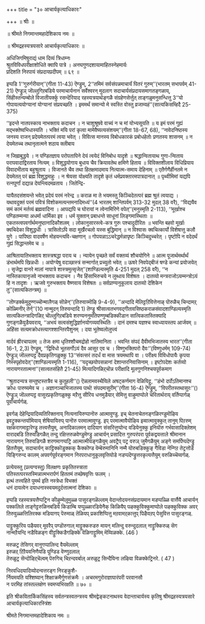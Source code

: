+++
title = "३० आचार्यकृत्याधिकारः"

+++
॥ श्रीः ॥  

॥ श्रीमते निगमान्तमहादेशिकाय नमः ॥  

॥ श्रीमद्रहस्यत्रयसारे आचार्यकृत्याधिकारः ॥  

अधिजिगमिषुराद्यं धाम दिव्यं त्रिधाम्नः   
श्रुतविविधपरीक्षाशोधिते क्वापि पात्रे । अनघगुणदशायामाहितस्नेहमार्यः   
प्रदिशति निरपायं संप्रदायप्रदीपम् ॥ ६९ ॥

इप्पडि 1‘‘गुरुर्गरीयान्’’(गीता 11-43) ऎण्ड्रुम्, 2‘‘तमिमं सर्वसंपन्नमाचार्यं पितरं गुरुम्’’(भारतम् सभापर्वम् 41-21) ऎण्ड्रुञ् जॊल्लुगिऱबडिये परमाचार्यनान सर्वेश्वरन् मुदलाग सदाचार्यसंप्रदायसमागतङ्गळाय्, सिंहीस्तन्यम्बोले विजातीयर्क्कु रसन्दॆरियाद रहस्यत्रयार्थङ्गळै संग्रहेणसेर्त्तुत् ताङ्गळुमनुसन्धित्तु 3‘‘यो गोपायत्ययोग्यानां योग्यानां संप्रयच्छति । इममर्थं समान्यो मे स्वस्ति वोस्तु व्रजाम्यहं’’(सात्यकिसम्हिदै 25-375)

‘‘इदन्ते नातपस्काय नाभक्ताय कदाचन । न चाशुश्रूषवे वाच्यं न च मां योभ्यसूयति ॥ य इमं परमं गुह्यं मद्भक्तेष्वभिधास्यति । भक्तिं मयि परां कृत्वा मामेवैष्यत्यसंशयम्’’(गीता 18-67, 68), ‘‘नावेदनिष्ठस्य जनस्य राजन् प्रदेयमेतत्परमं त्वया भवेत् । विवित्स मानस्य विबोधकारकं प्रबोधहेतोः प्रणतस्य शासनम् ॥ न देयमेतच्च तथानृतात्मने शठाय क्लीबाय

न जिह्मबुद्धये । न पण्डितज्ञाय परोपतापिने देयं त्वयेदं विनिबोध यादृशे ॥ श्रद्धान्वितायाथ गुणा-न्विताय परापवादाद्विरताय नित्यम् ॥ विशुद्धयोगाय बुधाय चैव क्रियावतेथ क्षमिणे हिताय ॥ विविक्तशीलाय विधिप्रियाय विवादभीताय बहुश्रुताय । विजानते चैव तथा हितक्षमादमाय नित्यात्म-समाय देहिनाम् ॥ एतैर्गणैर्हीनतमे न देयमेतत् परं ब्रह्म विशुद्धमाहुः । न श्रेयसा योक्ष्यति तादृशे कृतं धर्मप्रवक्तारमपात्रदानात् ॥ पृथ्वीमिमां यद्यपि रत्नपूर्णां दद्यान्न देयन्त्विदमव्रताय । जितेन्द्रि-

यायैतदसंशयन्ते भवेत् प्रदेयं परमं नरेन्द्र ॥ कराळ मा ते भयमस्तु किञ्चिदेतत्परं ब्रह्म श्रुतं त्वयाद्य । यथावदुक्तं परमं पवित्रं विशोकमत्यन्तमनादिमध्यं’’(4 भारतम् शान्तिपर्वम् 313-32 मुदल् 38 वरै), ‘‘विद्ययैव समं कामं मर्तव्यं ब्रह्मवादिना । आपद्यपि च घोरायां न त्वेनामिरिणे वपेत्’’(मनुस्मृति 2-113), ‘‘मूर्खाश्च पण्डितम्मन्या अधर्मा धार्मिका इव । धर्म युक्तान् प्रबाधन्ते साधूनां लिङ्गमास्थिताः ॥ एकतस्त्वपवर्गार्थमनुष्ठानादिकौशलम् । लोकानुसारस्त्वे-कत्र गुरुः पश्चादुदीरितः ॥ भवन्ति बहवो मूर्खाः क्वचिदेका विशुद्धधीः । त्रासितोऽपि सदा मूर्खैरचलो यस्स बुद्धिमान् ॥ न विश्वासः क्वचित्कार्यो विशेषात्तु कलौ युगे । पापिष्ठा वादवर्षेण मोहयन्त्यवि-चक्षणान् ॥ गोपयन्नाऽऽचरेद्धर्मन्नापृष्टः किञ्चिदुच्चरेत् । पृष्टोपि न वदेदर्थं गुह्यं सिद्धान्तमेव च ॥

आश्रितायातिभक्ताय शास्त्रश्रद्धा पराय च । न्यायेन पृच्छते सर्वं वक्तव्यं शौचयोगिने ॥ आत्म पूजार्थमर्थार्थं डंभार्थमपि खिन्नधीः । अयोग्येषु वदञ्छास्त्रं सन्मार्गात् प्रच्युतो भवेत् ॥ ऊषरे निवपेद्बीजं षण्डे कन्यां प्रयोजयेत् । सृजेद्वा वानरे मालां नापात्रे शास्त्रमुत्सृजेत्’’(शाण्डिल्यस्मृति 4-251 मुदल् 258 वरै), ‘‘न नास्तिकायानृजवे नाभक्ताय कदाचन । नैव हिंसाभिरुचये न लुब्धाय विशेषतः । दातव्यो मन्त्रराजोऽयम्मन्त्रोऽयं हि न तादृशः । ऋजवे गुरुभक्ताय वैष्णवाय विशेषतः ॥ सर्वप्राण्यनुकूलाय दातव्यो देशिकेन तु’’(सात्यकितन्त्रम्) ॥

’’तॊण्डर्क्कमुदुण्णच्चॊन्मालैगळ् सॊन्नेन्’’(तिरुवाय्मॊऴि 9-4-9), ’’अन्दादि मेलिट्टऱिवित्तेनाऴ् पॊरुळैच् चिन्दामऱ्‌ कॊळ्मिनीर् तेर्न्’’(10 नान्मुदन् तिरुवन्दादि 1) तॆण्ड्रु श्रीसात्वतभगवद्गीतावसिष्ठकराळसंवादशाण्डिल्यस्मृति सात्यकितन्त्रादिगळिऱ्‌ चॊल्लुगिऱबडिये शरण्यननुमतिपण्णुम्बडिक्कीडान सात्विकतास्तिक्यादि गुणङ्गळैयुडैयवराय्, ‘‘अभयं सत्वसंशुद्धिर्ज्ञानयोगव्यवस्थितिः । दानं दमश्च यज्ञश्च स्वाध्यायस्तप आर्जवम् ॥ अहिंसा सत्यमक्रोधस्त्यागश्शान्तिरपैशुनम् । दया भूतेष्वलोलुप्त्वं

मार्दवं ह्रीरचापलम् ॥ तेजः क्षमा धृतिश्शौचमद्रोहो नातिमानिता । भवन्ति संपदं दैवीमभिजातस्य भारत’’(गीता 16-1, 2,3) ऎण्ड्रुम्, ‘‘द्विविधो भूतसर्गोऽयं दैव आसुर एव च । विष्णुभक्तिपरो दैवः’’(विष्णुधर्मम् 109-74) ऎण्ड्रुञ् जॊल्लप्पट्ट दैवप्रकृतिगळुक्कु 13‘‘संवत्सरं तदर्धं वा मास त्रयमथापि वा । परीक्ष्य विविधोपायैः कृपया निस्स्पृहोवदेत्’’(शाण्डिल्यस्मृति 1-116), ‘‘यदृच्छयोपसन्नानां देशान्तरनिवासिनाम् । इष्टोपदेशः कर्तव्यो नारायणरतात्मना’’(सात्वतसंहितै 21-45) मित्यादिगळिऱ्‌चॊन्न परीक्षादि मूलगुणनिश्चयपूर्वकमाग

‘‘श्रुतादन्यत्र सन्तुष्टस्तत्रैव च कुतूहली’’() ऎन्नलामवस्थैयिले अषट्कर्णमाग वॆळियिट्टु, ‘‘डंभो दर्पोऽतिमानश्च क्रोधः पारुष्यमेव च । अज्ञानञ्चाभिजातस्य पार्थ! संपदमासुरीम्’’(गीता 16-4) ऎण्ड्रुम्, ‘‘विपरीतस्तथासुरः’’() ऎण्ड्रुञ् जॊल्लप्पट्ट वासुरप्रकृतिगळुक्कु मऱैत्तु सीरिय धनमुडैयार् सेमित्तु वाऴुमाप्पोले चरितार्थराय् वर्तिप्पार्गळ् पूर्वाचार्यर्गळ्.

इवर्गळ् देहेन्द्रियादिव्यतिरिक्तनाय् नित्यनायिरुप्पानॊरु आत्मावुण्डु. इच् चेतनाचेतनङ्गळिरण्डुमॊऴिय इवट्रुक्कन्तर्यामियाय् शेषियायिरुप् पानॊरु परमात्मावुण्डु. इप् परमात्मावैयॊऴिय इव्वात्मावुक्कुत् तानुम् पिऱरुम् रक्षकरागमाट्टारॆण्ड्रु तत्त्वत्तैयुम्, अनादिकालमन् दादियाग संसरित्तुप्पोन्द वडियेनुक्कु इनियॊरु गर्भवासादिक्लेशम् वारादबडि तिरुवडिगळैत् तन्दु रक्षित्तरुळवेण्डुमॆण्ड्रु आचार्यन् प्रसादित्त गुरुपरंपरा पूर्वकद्वयत्ताले श्रीमानान नारायणन् तिरुवडिगळै शरणमागप्पट्रि आत्मात्मीयङ्गळैयुम् अवट्रैप् पट्र वरुञ् जुमैगळैयुम् अङ्गे समर्पिप्पदॆण्ड्रु हितत्तैयुम्, सदाचार्यन् काट्टिक्कॊडुक्कक् कैक्कॊण्ड वॆम्बॆरुमानिनि नम्मै यॊरुबडिक्कुङ् गैविडा नॆन्गिऱ तेट्रत्तोडे यिङ्गिरुन्द कालम् अपवर्गपूर्वरङ्गमान निरपराधानुकूलवृत्तियोडे नडप्पदॆण्ड्रुत्तरकृत्यत्तैयुम् वरुळिच्चॆय्वर्गळ्.

प्रत्येयस्तु (प्रत्यग्वस्तु) विलक्षणः प्रकृतितस्त्राता   
पतिस्तत्परस्तस्मिन्नात्मभरार्पणं हिततमं तच्छेषवृत्तिः फलम् ।   
इत्थं तत्त्वहिते पुमर्थ इति नस्त्रेधा विभक्तं   
धनं दायत्वेन दयाधनास्स्वयमदुर्दत्तात्मनां देशिकाः ॥

इप्पडि रहस्यत्रयत्तैप्पट्रिन कीऴुम्मेलुमुळ्ळ पासुरङ्गळॆल्लाम् वेदान्तोदयनसंप्रदायमान मडप्पळ्ळि वार्त्तैयै आचार्यन् पक्कलिले ताङ्गेट्टरुळिनबडिये किडाम्बि यप्पुळ्ळारडियेनैक् किळियैप् पऴक्कुविक्कुमाप्पोले पऴक्कुविक्क अवर् तिरुवुळ्ळत्तिलिरक्क मडियागप् पॆरुमाळ् तॆळियप् प्रकाशिप्पित्तु मऱवामऱ्‌कात्तुप् पिऴैयऱप् पेसुवित्त पासुरङ्गळ्.

पाट्टुक्कुरिय पऴैयवर् मूवरैप् पण्डॊरुगाल् माट्टुक्करुडरु मायन् मलिन्दु वरुन्दुदलाल् नाट्टुक्किरुळ् सॆग नान्मऱैयन्दि नडैविळङ्ग वीट्टुक्किडैगऴिक्के वॆळिगाट्टुमिम् मॆय्विळक्के. (46 )

मरुळट्र तेसिगर् वानुगप्पालिन्द वैयमॆल्लाम्   
इरुळऱ्‌ ऱिऱैयवनिणैयडि पूण्डिड वॆण्णुदलाल्  
तॆरुळुट्र सॆन्दॊऴिऱ्‌चॆल्वम् पॆरुगिच् चिऱन्दवर्बाल् अरुळुट्र सिन्दैयिना लऴिया विळक्केट्रिनरे. ( 47 )

निरवधिदयादिव्योदन्वत्तरङ्ग निरङ्कुशै-  
र्नियमयति यश्शिष्यान् शिक्षाक्रमैर्गुणसंक्रमैः । अचरमगुरोराज्ञापारंपरी परवानसौ  
न परमिह तांस्तल्लक्षेण स्वमप्यभिरक्षति ॥ ७० ॥  

इति श्रीकवितार्किकसिंहस्य सर्वतन्त्रस्वतन्त्रस्य श्रीमद्वेङ्कटनाथस्य वेदान्ताचार्यस्य कृतिषु श्रीमद्रहस्यत्रयसारे आचार्यकृत्याधिकारस्त्रिंशः  

श्रीमते निगमान्तमहादेशिकाय नमः ॥
